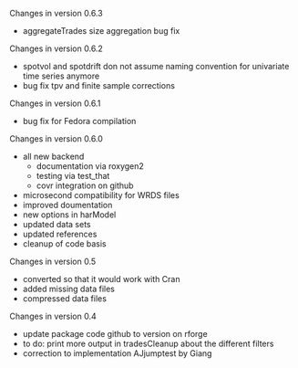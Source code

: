  Changes in version 0.6.3
 - aggregateTrades size aggregation bug fix
 
 Changes in version 0.6.2
 - spotvol and spotdrift don not assume naming convention for univariate time series anymore
 - bug fix tpv and finite sample corrections
 
 Changes in version 0.6.1
 - bug fix for Fedora compilation
 
 Changes in version 0.6.0
 - all new backend
   - documentation via roxygen2
   - testing via test_that
   - covr integration on github
 - microsecond compatibility for WRDS files
 - improved doumentation
 - new options in harModel
 - updated data sets
 - updated references
 - cleanup of code basis
 
Changes in version 0.5
 - converted so that it would work with Cran
 - added missing data files
 - compressed data files

Changes in version 0.4
 - update package code github to version on rforge
 - to do: print more output in tradesCleanup about the different filters
 - correction to implementation AJjumptest by Giang


 



 
